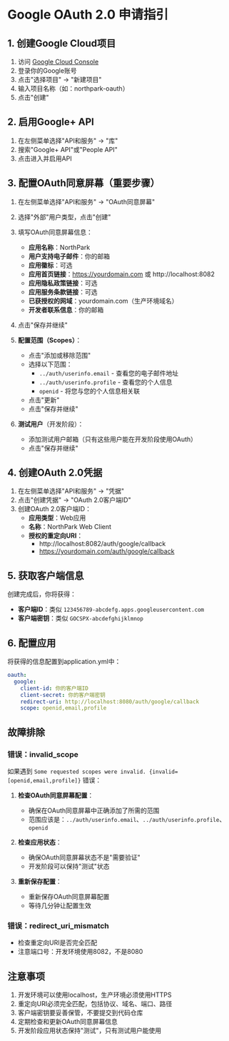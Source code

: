 # Google OAuth 2.0 申请指引

## 1. 创建Google Cloud项目

1. 访问 [Google Cloud Console](https://console.cloud.google.com/)
2. 登录你的Google账号
3. 点击"选择项目" -> "新建项目"
4. 输入项目名称（如：northpark-oauth）
5. 点击"创建"

## 2. 启用Google+ API

1. 在左侧菜单选择"API和服务" -> "库"
2. 搜索"Google+ API"或"People API"
3. 点击进入并启用API

## 3. 配置OAuth同意屏幕（重要步骤）

1. 在左侧菜单选择"API和服务" -> "OAuth同意屏幕"
2. 选择"外部"用户类型，点击"创建"
3. 填写OAuth同意屏幕信息：
   - **应用名称**：NorthPark
   - **用户支持电子邮件**：你的邮箱
   - **应用徽标**：可选
   - **应用首页链接**：https://yourdomain.com 或 http://localhost:8082
   - **应用隐私政策链接**：可选
   - **应用服务条款链接**：可选
   - **已获授权的网域**：yourdomain.com（生产环境域名）
   - **开发者联系信息**：你的邮箱

4. 点击"保存并继续"

5. **配置范围（Scopes）**：
   - 点击"添加或移除范围"
   - 选择以下范围：
     - `../auth/userinfo.email` - 查看您的电子邮件地址
     - `../auth/userinfo.profile` - 查看您的个人信息
     - `openid` - 将您与您的个人信息相关联
   - 点击"更新"
   - 点击"保存并继续"

6. **测试用户**（开发阶段）：
   - 添加测试用户邮箱（只有这些用户能在开发阶段使用OAuth）
   - 点击"保存并继续"

## 4. 创建OAuth 2.0凭据

1. 在左侧菜单选择"API和服务" -> "凭据"
2. 点击"创建凭据" -> "OAuth 2.0客户端ID"
3. 创建OAuth 2.0客户端ID：
   - **应用类型**：Web应用
   - **名称**：NorthPark Web Client
   - **授权的重定向URI**：
     - http://localhost:8082/auth/google/callback
     - https://yourdomain.com/auth/google/callback

## 5. 获取客户端信息

创建完成后，你将获得：
- **客户端ID**：类似 `123456789-abcdefg.apps.googleusercontent.com`
- **客户端密钥**：类似 `GOCSPX-abcdefghijklmnop`

## 6. 配置应用

将获得的信息配置到application.yml中：

```yaml
oauth:
  google:
    client-id: 你的客户端ID
    client-secret: 你的客户端密钥
    redirect-uri: http://localhost:8080/auth/google/callback
    scope: openid,email,profile
```

## 故障排除

### 错误：invalid_scope
如果遇到 `Some requested scopes were invalid. {invalid=[openid,email,profile]}` 错误：

1. **检查OAuth同意屏幕配置**：
   - 确保在OAuth同意屏幕中正确添加了所需的范围
   - 范围应该是：`../auth/userinfo.email`、`../auth/userinfo.profile`、`openid`

2. **检查应用状态**：
   - 确保OAuth同意屏幕状态不是"需要验证"
   - 开发阶段可以保持"测试"状态

3. **重新保存配置**：
   - 重新保存OAuth同意屏幕配置
   - 等待几分钟让配置生效

### 错误：redirect_uri_mismatch
- 检查重定向URI是否完全匹配
- 注意端口号：开发环境使用8082，不是8080

## 注意事项

1. 开发环境可以使用localhost，生产环境必须使用HTTPS
2. 重定向URI必须完全匹配，包括协议、域名、端口、路径
3. 客户端密钥要妥善保管，不要提交到代码仓库
4. 定期检查和更新OAuth同意屏幕信息
5. 开发阶段应用状态保持"测试"，只有测试用户能使用